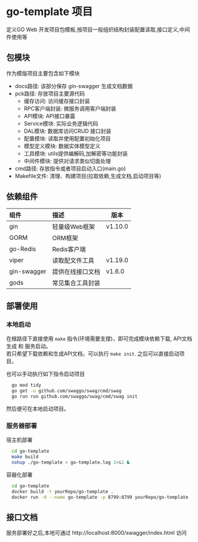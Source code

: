 # go-template 项目
定义GO Web 开发项目包模板,按项目一般组织结构封装配置读取,接口定义,中间件使用等


## 包模块
作为模版项目主要包含如下模块
* docs路径: 该部分保存 gin-swagger 生成文档数据
* pck路径: 存放项目主要源代码
  * 缓存访问: 访问缓存接口封装
  * RPC客户端封装: 微服务调用客户端封装
  * API模块: API接口暴露
  * Service模块: 实际业务逻辑代码
  * DAL模块: 数据库访问CRUD 接口封装
  * 配置模块: 读取并使用配置初始化项目
  * 模型定义模块: 数据实体模型定义
  * 工具模块: utils提供编解码,加解密等功能封装
  * 中间件模块: 提供对请求类似切面处理
* cmd路径: 存放指令或者项目启动入口(main.go)
* Makefile文件: 清理、构建项目(拉取依赖,生成文档,启动项目等)


## 依赖组件
| 组件          | 描述       | 版本      |
|:------------|:---------|---------|
| gin         | 轻量级Web框架 | v1.10.0 |
| GORM        | ORM框架    |         |
| go-Redis    | Redis客户端 |         | 
| viper       | 读取配文件工具  | v1.19.0 | 
| gin-swagger | 提供在线接口文档 | v1.6.0  | 
| gods        | 常见集合工具封装 |         |


## 部署使用
### 本地启动
在根路径下直接使用 `make` 指令(环境需要支撑)，即可完成模块依赖下载, API文档生成 和 服务启动。  
若只希望下载依赖和生成API文档，可以执行 `make init`. 之后可以直接启动项目。

也可以手动执行如下指令启动项目
```bash
  go mod tidy
  go get -u github.com/swaggo/swag/cmd/swag
  go run run github.com/swaggo/swag/cmd/swag init
```
然后便可在本地启动项目。


### 服务器部署
宿主机部署
```bash
  cd go-template
  make build
  nohup ./go-template > go-template.log 2>&1 &
```

容器化部署
```bash
  cd go-template
  docker build -t yourRepo/go-template .
  docker run -d --name go-template -p 8799:8799 yourRepo/go-template
```

## 接口文档
服务部署好之后,本地可通过 http://localhost:8000/swagger/index.html 访问